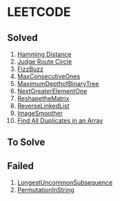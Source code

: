 # LEETCODE

## Solved

1. [Hamming Distance](https://leetcode.com/problems/hamming-distance)   
2. [Judge Route Circle](https://leetcode.com/problems/judge-route-circle)
3. [FizzBuzz](https://leetcode.com/problems/fizz-buzz)
4. [MaxConsecutiveOnes](https://leetcode.com/problems/max-consecutive-ones)
5. [MaximumDepthofBinaryTree](https://leetcode.com/problems/judge-route-circle/)
6. [NextGreaterElementOne](https://leetcode.com/problems/judge-route-circle/)
7. [ReshapetheMatrix](https://leetcode.com/problems/reshape-the-matrix)
8. [ReverseLinkedList](https://leetcode.com/problems/reverse-linked-list)
9. [ImageSmoother](https://leetcode.com/problems/image-smoother)
10. [Find All Duplicates in an Array](https://leetcode.com/problems/find-all-duplicates-in-an-array)

## To Solve



## Failed

1. [LongestUncommonSubsequence]()
2. [PermutationInString]()
